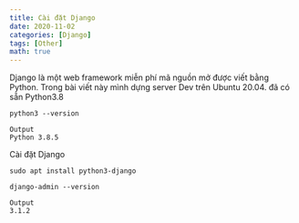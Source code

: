 ```yaml
---
title: Cài đặt Django
date: 2020-11-02
categories: [Django]
tags: [Other]
math: true
---
```

Django là một web framework miễn phí mã nguồn mở được viết bằng Python. Trong bài viết này mình dựng server Dev trên Ubuntu 20.04. đã có sẵn Python3.8
```
python3 --version
```
```
Output
Python 3.8.5
```
Cài đặt Django
```
sudo apt install python3-django
```
```
django-admin --version
```
```
Output
3.1.2
```
